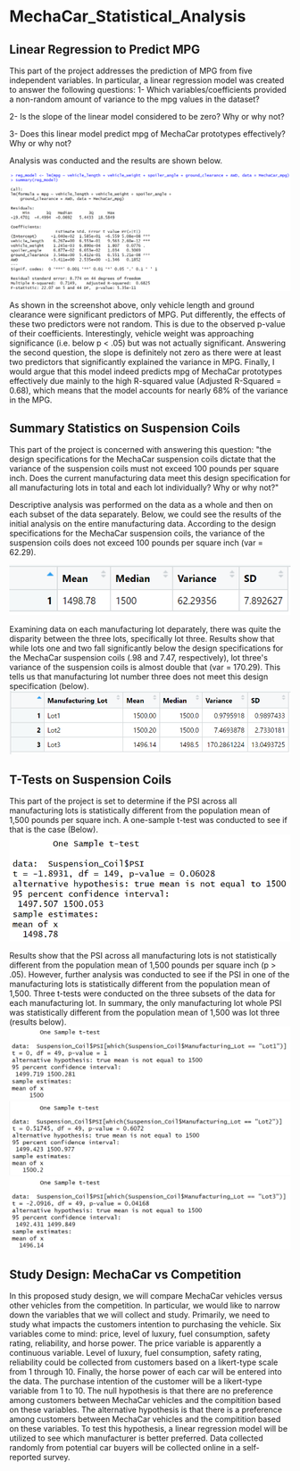 # MechaCar_Statistical_Analysis

## Linear Regression to Predict MPG

This part of the project addresses the prediction of MPG from five independent variables. In particular, a linear regression model was created to answer the following questions:
1- Which variables/coefficients provided a non-random amount of variance to the mpg values in the dataset?

2- Is the slope of the linear model considered to be zero? Why or why not?

3- Does this linear model predict mpg of MechaCar prototypes effectively? Why or why not?

Analysis was conducted and the results are shown below.

![](https://github.com/NoorAlKubati/MechaCar_Statistical_Analysis/blob/main/Part%201.png)

As shown in the screenshot above, only vehicle length and ground clearance were significant predictors of MPG. Put differently, the effects of these two predictors were not random. This is due to the observed p-value of their coefficients. Interestingly, vehicle weight was approaching significance (i.e. below p < .05) but was not actually significant. Answering the second question, the slope is definitely not zero as there were at least two predictors that significantly explained the variance in MPG. Finally, I would argue that this model indeed predicts mpg of MechaCar prototypes effectively due mainly to the high R-squared value (Adjusted R-Squared = 0.68), which means that the model accounts for nearly 68% of the variance in the MPG.


## Summary Statistics on Suspension Coils

This part of the project is concerned with answering this question: "the design specifications for the MechaCar suspension coils dictate that the variance of the suspension coils must not exceed 100 pounds per square inch. Does the current manufacturing data meet this design specification for all manufacturing lots in total and each lot individually? Why or why not?"

Descriptive analysis was performed on the data as a whole and then on each subset of the data separately. Below, we could see the results of the initial analysis on the entire manufacturing data. According to the design specifications for the MechaCar suspension coils, the variance of the suspension coils does not exceed 100 pounds per square inch (var = 62.29).

![](https://github.com/NoorAlKubati/MechaCar_Statistical_Analysis/blob/main/Part%202.1.png)


Examining data on each manufacturing lot deparately, there was quite the disparity between the three lots, specifically lot three. Results show that while lots one and two fall significantly below the design specifications for the MechaCar suspension coils (.98 and 7.47, respectively), lot three's variance of the suspension coils is almost double that (var = 170.29). This tells us that manufacturing lot number three does not meet this design specification (below).
![](https://github.com/NoorAlKubati/MechaCar_Statistical_Analysis/blob/main/Part%202.2.png)


## T-Tests on Suspension Coils

This part of the project is set to determine if the PSI across all manufacturing lots is statistically different from the population mean of 1,500 pounds per square inch. A one-sample t-test was conducted to see if that is the case (Below).
![](https://github.com/NoorAlKubati/MechaCar_Statistical_Analysis/blob/main/Part%203.1.png)

Results show that the PSI across all manufacturing lots is not statistically different from the population mean of 1,500 pounds per square inch (p > .05). However, further analysis was conducted to see if the PSI in one of the manufacturing lots is statistically different from the population mean of 1,500. Three t-tests were conducted on the three subsets of the data for each manufacturing lot. In summary, the only manufacturing lot whole PSI was statistically different from the population mean of 1,500 was lot three (results below).
![](https://github.com/NoorAlKubati/MechaCar_Statistical_Analysis/blob/main/Part%203.2.png)
![](https://github.com/NoorAlKubati/MechaCar_Statistical_Analysis/blob/main/Part%203.3.png)
![](https://github.com/NoorAlKubati/MechaCar_Statistical_Analysis/blob/main/Part%203.4.png)

## Study Design: MechaCar vs Competition

In this proposed study design, we will compare MechaCar vehicles versus other vehicles from the competition. In particular, we would like to narrow down the variables that we will collect and study. Primarily, we need to study what impacts the customers intention to purchasing the vehicle. Six variables come to mind: price, level of luxury, fuel consumption, safety rating, reliability, and horse power. The price variable is apparently a continuous variable. Level of luxury, fuel consumption, safety rating, reliability could be collected from customers based on a likert-type scale from 1 through 10. Finally, the horse power of each car will be entered into the data. The purchase intention of the customer will be a likert-type variable from 1 to 10.
The null hypothesis is that there are no preference among customers between MechaCar vehicles and the compitition based on these variables. The alternative hypothesis is that there is a preference among customers between MechaCar vehicles and the compitition based on these variables. To test this hypothesis, a linear regression model will be utilized to see which manufacturer is better preferred. Data collected randomly from potential car buyers will be collected online in a self-reported survey.
